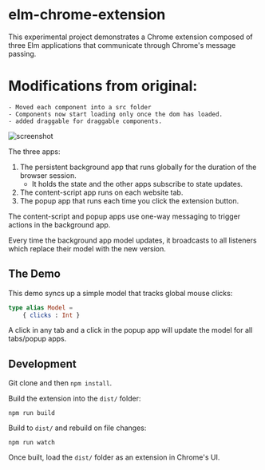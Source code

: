# elm-chrome-extension

This experimental project demonstrates a Chrome extension composed of
three Elm applications that communicate through Chrome's
message passing.

# Modifications from original:
    - Moved each component into a src folder
    - Components now start loading only once the dom has loaded.
    - added draggable for draggable components.

![screenshot](https://i.imgur.com/Y8Z0Wwn.png)

The three apps:

1. The persistent background app that runs globally for the duration
   of the browser session.
   - It holds the state and the other apps subscribe to state updates.
2. The content-script app runs on each website tab.
3. The popup app that runs each time you click the extension button.

The content-script and popup apps use one-way messaging to trigger
actions in the background app.

Every time the background app model updates, it broadcasts to all
listeners which replace their model with the new version.

## The Demo

This demo syncs up a simple model that tracks global mouse clicks:

``` elm
type alias Model =
    { clicks : Int }
```

A click in any tab and a click in the popup app will update the
model for all tabs/popup apps.

## Development

Git clone and then `npm install`.

Build the extension into the `dist/` folder:

    npm run build

Build to `dist/` and rebuild on file changes:

    npm run watch

Once built, load the `dist/` folder as an extension in Chrome's UI.
